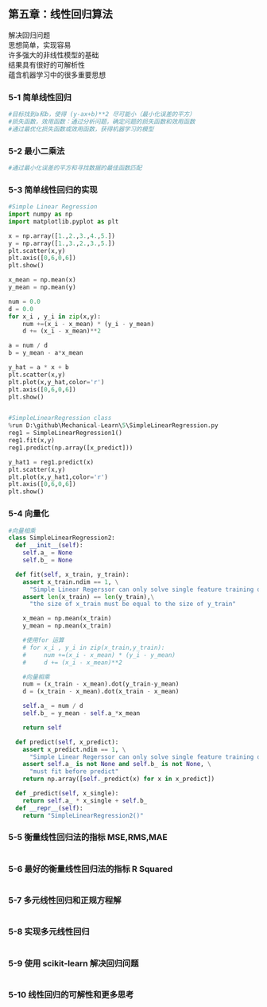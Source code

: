 ## 第五章：线性回归算法

解决回归问题  
思想简单，实现容易  
许多强大的非线性模型的基础  
结果具有很好的可解析性  
蕴含机器学习中的很多重要思想

### 5-1 简单线性回归

```python
#目标找到a和b，使得 (y-ax+b)**2 尽可能小（最小化误差的平方）
#损失函数，效用函数：通过分析问题，确定问题的损失函数和效用函数
#通过最优化损失函数或效用函数，获得机器学习的模型

```

### 5-2 最小二乘法

```python
#通过最小化误差的平方和寻找数据的最佳函数匹配
```

### 5-3 简单线性回归的实现

```python
#Simple Linear Regression
import numpy as np
import matplotlib.pyplot as plt

x = np.array([1.,2.,3.,4.,5.])
y = np.array([1.,3.,2.,3.,5.])
plt.scatter(x,y)
plt.axis([0,6,0,6])
plt.show()

x_mean = np.mean(x)
y_mean = np.mean(y)

num = 0.0
d = 0.0
for x_i , y_i in zip(x,y):
    num +=(x_i - x_mean) * (y_i - y_mean)
    d += (x_i - x_mean)**2

a = num / d
b = y_mean - a*x_mean

y_hat = a * x + b
plt.scatter(x,y)
plt.plot(x,y_hat,color='r')
plt.axis([0,6,0,6])
plt.show()


#SimpleLinearRegression class
%run D:\github\Mechanical-Learn\5\SimpleLinearRegression.py
reg1 = SimpleLinearRegression1()
reg1.fit(x,y)
reg1.predict(np.array([x_predict]))

y_hat1 = reg1.predict(x)
plt.scatter(x,y)
plt.plot(x,y_hat1,color='r')
plt.axis([0,6,0,6])
plt.show()

```

### 5-4 向量化

```python
#向量相乘
class SimpleLinearRegression2:
  def __init__(self):
    self.a_ = None
    self.b_ = None

  def fit(self, x_train, y_train):
    assert x_train.ndim == 1, \
      "Simple Linear Regerssor can only solve single feature training data."
    assert len(x_train) == len(y_train),\
      "the size of x_train must be equal to the size of y_train"

    x_mean = np.mean(x_train)
    y_mean = np.mean(x_train)

    #使用for 运算
    # for x_i , y_i in zip(x_train,y_train):
    #     num +=(x_i - x_mean) * (y_i - y_mean)
    #     d += (x_i - x_mean)**2

    #向量相乘
    num = (x_train - x_mean).dot(y_train-y_mean)
    d = (x_train - x_mean).dot(x_train - x_mean)

    self.a_ = num / d
    self.b_ = y_mean - self.a_*x_mean

    return self

  def predict(self, x_predict):
    assert x_predict.ndim == 1, \
      "Simple Linear Regerssor can only solve single feature training data."
    assert self.a_ is not None and self.b_ is not None, \
      "must fit before predict"
    return np.array([self._predict(x) for x in x_predict])

  def _predict(self, x_single):
    return self.a_ * x_single + self.b_
  def __repr__(self):
    return "SimpleLinearRegression2()"
```

### 5-5 衡量线性回归法的指标 MSE,RMS,MAE

```python

```

### 5-6 最好的衡量线性回归法的指标 R Squared

```python

```

### 5-7 多元线性回归和正规方程解

```python

```

### 5-8 实现多元线性回归

```python

```

### 5-9 使用 scikit-learn 解决回归问题

```python

```

### 5-10 线性回归的可解性和更多思考

```python

```
